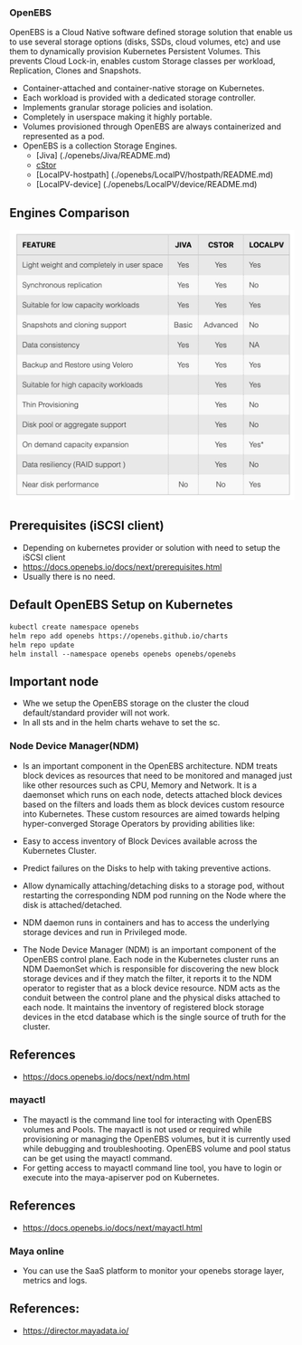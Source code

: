 ### OpenEBS

OpenEBS is a Cloud Native software defined storage solution that enable us to use several storage options (disks, SSDs, cloud volumes, etc) and use them to dynamically provision Kubernetes Persistent Volumes. This prevents Cloud Lock-in, enables custom Storage classes per workload, Replication, Clones and Snapshots.

* Container-attached and container-native storage on Kubernetes.
* Each workload is provided with a dedicated storage controller.
* Implements granular storage policies and isolation.
* Completely in userspace making it highly portable.
* Volumes provisioned through OpenEBS are always containerized and represented as a pod.
* OpenEBS is a collection Storage Engines.
    * [Jiva] (./openebs/Jiva/README.md)
    * [cStor](./openebs/cStor/README.md)
    * [LocalPV-hostpath] (./openebs/LocalPV/hostpath/README.md)
    * [LocalPV-device] (./openebs/LocalPV/device/README.md)



## Engines Comparison   

![OpenEBS](./openebs/src/openebs.jpg)

## Prerequisites (iSCSI client)

* Depending on kubernetes provider or solution with need to setup the iSCSI client
* https://docs.openebs.io/docs/next/prerequisites.html
* Usually there is no need.

## Default OpenEBS Setup on Kubernetes
```
kubectl create namespace openebs
helm repo add openebs https://openebs.github.io/charts
helm repo update
helm install --namespace openebs openebs openebs/openebs
```

## Important node
* Whe we setup the OpenEBS storage on the cluster the cloud default/standard provider will not work.
* In all sts and in the helm charts wehave to set the sc.

### Node Device Manager(NDM) 
* Is an important component in the OpenEBS architecture. NDM treats block devices as resources that need to be monitored and managed just like other resources such as CPU, Memory and Network. It is a daemonset which runs on each node, detects attached block devices based on the filters and loads them as block devices custom resource into Kubernetes. These custom resources are aimed towards helping hyper-converged Storage Operators by providing abilities like:

* Easy to access inventory of Block Devices available across the Kubernetes Cluster.
* Predict failures on the Disks to help with taking preventive actions.
* Allow dynamically attaching/detaching disks to a storage pod, without restarting the corresponding NDM pod running on the Node where the disk is attached/detached.
* NDM daemon runs in containers and has to access the underlying storage devices and run in Privileged mode. 

* The Node Device Manager (NDM) is an important component of the OpenEBS control plane. Each node in the Kubernetes cluster runs an NDM DaemonSet which is responsible for discovering the new block storage devices and if they match the filter, it reports it to the NDM operator to register that as a block device resource. NDM acts as the conduit between the control plane and the physical disks attached to each node. It maintains the inventory of registered block storage devices in the etcd database which is the single source of truth for the cluster.

## References
* https://docs.openebs.io/docs/next/ndm.html


### mayactl
* The mayactl is the command line tool for interacting with OpenEBS volumes and Pools. The mayactl is not used or required while provisioning or managing the OpenEBS volumes, but it is currently used while debugging and troubleshooting. OpenEBS volume and pool status can be get using the mayactl command.
* For getting access to mayactl command line tool, you have to login or execute into the maya-apiserver pod on Kubernetes.


## References
* https://docs.openebs.io/docs/next/mayactl.html


### Maya online
* You can use the SaaS platform to monitor your openebs storage layer, metrics and logs.

## References:
* https://director.mayadata.io/


